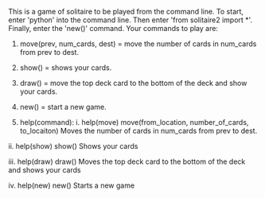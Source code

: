 This is a game of solitaire to be played from the command line. To start, enter 'python' into the command line. Then enter 'from solitaire2 import *'. Finally, enter the 'new()' command. Your commands to play are:

1. move(prev, num_cards, dest) = move the number of cards in num_cards from prev to dest.

2. show() = shows your cards.

3. draw() = move the top deck card to the bottom of the deck and show your cards.

4. new() = start a new game.

5. help(command):
  i. help(move)
    move(from_location, number_of_cards, to_locaiton)
      Moves the number of cards in num_cards from prev to dest.
  
  ii. help(show)
    show()
      Shows your cards

  iii. help(draw)
    draw()
      Moves the top deck card to the bottom of the deck and shows your cards

  iv. help(new)
    new()
      Starts a new game 
